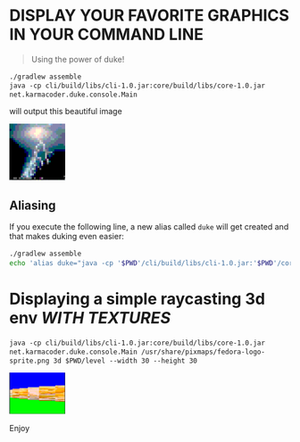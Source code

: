# DISPLAY YOUR FAVORITE GRAPHICS IN YOUR COMMAND LINE
> Using the power of duke!


```
./gradlew assemble
java -cp cli/build/libs/cli-1.0.jar:core/build/libs/core-1.0.jar net.karmacoder.duke.console.Main
```

will output this beautiful image

<img src="./assets/1.png" width=100/>

## Aliasing

If you execute the following line, a new alias called `duke` will get created and that makes duking even easier:

```bash
./gradlew assemble
echo 'alias duke="java -cp '$PWD'/cli/build/libs/cli-1.0.jar:'$PWD'/core/build/libs/core-1.0.jar net.karmacoder.duke.console.Main --height $(tput lines)"' >> ~/.bashrc
```


# Displaying a simple raycasting 3d env _WITH TEXTURES_

```
java -cp cli/build/libs/cli-1.0.jar:core/build/libs/core-1.0.jar net.karmacoder.duke.console.Main /usr/share/pixmaps/fedora-logo-sprite.png 3d $PWD/level --width 30 --height 30
```

<img src="./assets/2.png" width=100/>


Enjoy
